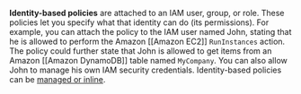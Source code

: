 **Identity-based policies** are attached to an IAM user, group, or role. These policies let you specify what that identity can do (its permissions). For example, you can attach the policy to the IAM user named John, stating that he is allowed to perform the Amazon [[Amazon EC2]] `RunInstances` action. The policy could further state that John is allowed to get items from an Amazon [[Amazon DynamoDB]] table named `MyCompany`. You can also allow John to manage his own IAM security credentials. Identity-based policies can be [managed or inline](https://docs.aws.amazon.com/IAM/latest/UserGuide/access_policies_managed-vs-inline.html).